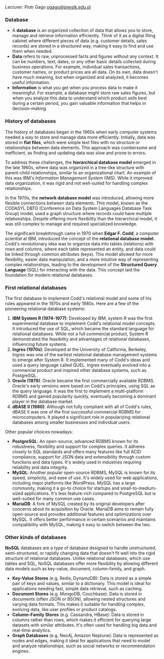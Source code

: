 Lecturer: Piotr Gago pgago@pjwstk.edu.pl


### Database
+ A **database** is an organized collection of data that allows you to store, manage and retrieve information efficiently. Think of it as a digital filing cabinet where different pieces of data (e.g. customer details, sales records) are stored in a structured way, making it easy to find and use them when needed.
+ **Data** refers to raw, unprocessed facts and figures without any context. It can be numbers, text, dates, or any other basic details collected during business operations. For example, individual sales transactions, customer names, or product prices are all data. On its own, data doesn't have much meaning, but when organized and analyzed, it becomes useful information.
+ **Information** is what you get when you process data to make it meaningful. For example, a database might store raw sales figures, but when you analyze this data to understand which product sells best during a certain period, you gain valuable information that helps in decision-making

### History of databases
The history of databases began in the 1960s when early computer systems needed a way to store and manage data more efficiently. Initially, data was stored in **flat files**, which were simple text files with no structure or relationships between data elements. This approach was cumbersome and inefficient, as finding and updating data was slow and prone to errors.

To address these challenges, the **hierarchical database model** emerged in the late 1960s, where data was organized in a tree-like structure with parent-child relationships, similar to an organizational chart. An example of this was IBM's *Information Management System* (IMS). While it improved data organization, it was rigid and not well-suited for handling complex relationships.

In the 1970s, the **network database model** was introduced, allowing more flexible connections between data elements. This model, known as the CODASYL DBTG (Conference on Data System Languages Database Task Group) model, used a graph structure where records could have multiple relationships. Despite offering more flexibility than the hierarchical model, it was still complex to manage and required specialized knowledge.

The significant breakthrough came in 1970 when **Edgar F. Codd**, a computer scientist at IBM, introduced the concept of the **relational database model**. Codd's revolutionary idea was to organize data into tables (relations) with rows and columns, where each table represented an entity, and data could be linked through common attributes (keys). This model allowed for more flexibility, easier data manipulation, and a more intuitive way of representing complex relationships, leading to the development of the **Structured Query Language** (SQL) for interacting with the data. This concept laid the foundation for modern relational databases.

### First relational databases
The first database to implement Codd's relational model and some of his rules appeared in the 1970s and early 1980s. Here are a few of the pioneering relational database systems:
1. **IBM System R (1974-1977)**: Developed by IBM, system R was the first experimental database to implement Codd's relational model concepts. It introduced the use of SQL, which became the standard language for relational databases. While not a full commercial product, System R demonstrated the feasibility and advantages of relational databases, influencing future systems.
2. **Ingres (1970s)**: Developed at the University of California, Berkeley, Ingres was one of the earliest relational database management systems to emerge after System R. It implemented many of Codd's ideas and used a query language called QUEL. Ingres eventually evolved into a commercial product and inspired other database systems, such as PostgreSQL.
3. **Oracle (1979)**: Oracle became the first commercially available RDBMS. Oracle's early versions were based on Codd's principles, using SQL as the query language. It was the first to implement a multi-platform RDBMS and gained popularity quickly, eventually becoming a dominant player in the database market.
4. **dBASE II (1980)**: Although not fully compliant with all of Codd's rules, dBASE II was one of the first successful commercial RDBMS for microcomputers. It played a significant role in popularizing relational databases among smaller businesses and individual users.

Other popular choices nowadays:
+ **PostgreSQL**: An open-source, advanced RDBMS known for its robustness, flexibility and support for complex queries. It adheres closely to SQL standards and offers many features like full ACID compliance, support for JSON data and extensibility through custom functions and data types. It's widely used in industries requiring reliability and data integrity.
+ **MySQL**: Another popular open-source RDBMS, MySQL is known for its speed, simplicity, and ease of use. It's widely used for web applications, including major platforms like WordPress. MySQL has a large community, making it a go-to choice for startups and small-to-medium-sized applications. It's less feature-rich compared to PostgreSQL but is well-suited for many common use cases.
+ **MariaDB**: A fork of MySQL created by its original developers after concerns about its acquisition by Oracle. MariaDB aims to remain fully open-source and provides additional features and optimizations over MySQL. It offers better performance in certain scenarios and maintains compatibility with MySQL, making it easy to switch between the two.

### Other kinds of databases
**NoSQL** databases are a type of database designed to handle unstructured, semi-structured, or rapidly changing data that doesn't fit well into the rigid structure of relational databases. Unlike relational databases, which use tables and SQL, NoSQL databases offer more flexibility by allowing different data models such as key-value, document, column-family, and graph.
+ **Key-Value Stores** (e.g. Redis, DynamoDB): Data is stored as a simple pair of keys and values, similar to a dictionary. This model is ideal for applications needing fast, simple data retrieval, such as caching.
+ **Document Stores** (e.g. MongoDB, Couchbase): Data is stored in documents (often JSON or BSON), allowing nested structures and varying data formats. This makes it suitable for handling complex, evolving data, like user profiles or product catalogs.
+ **Column-Family Stores** (e.g. Cassandra, HBase): Data is stored in columns rather than rows, which makes it efficient for querying large datasets with similar attributes. It's often used for handling big data and real-time analytics.
+ **Graph Databases** (e.g. Neo4j, Amazon Neptune): Data is represented as nodes and edges, making it ideal for applications that need to model and analyze relationships, such as social networks or recommendation engines.